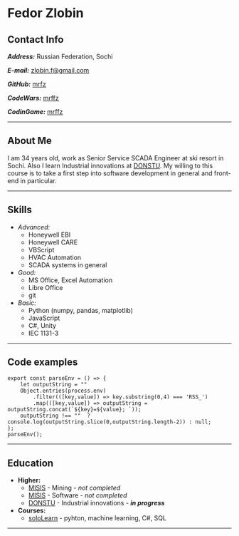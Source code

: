 # Fedor Zlobin

## Contact Info

***Address:*** Russian Federation, Sochi

***E-mail:*** [zlobin.f@gmail.com](mailto:zlobin.f+github@gmail.com)

***GitHub:*** [mrfz](https://github.com/mrfz)

***CodeWars:*** [mrffz](https://www.codewars.com/users/mrffz)

***CodinGame:*** [mrffz](https://www.codingame.com/profile/c3512bfb9d2f097fe43e7ffac01f82163995543)

---

## About Me

I am 34 years old, work as Senior Service SCADA Engineer at ski resort in Sochi. Also I learn Industrial innovations at [DONSTU](https://donstu.ru/). My willing to this course is to take a first step into software development in general and front-end in particular. 

---
## Skills
+ *Advanced:* 
    - Honeywell EBI
    - Honeywell CARE
    - VBScript
    - HVAC Automation
    - SCADA systems in general
+ *Good:*  
    - MS Office, Excel Automation
    - Libre Office
    - git
+ *Basic:*
    - Python (numpy, pandas, matplotlib)
    - JavaScript
    - C#, Unity
    - IEC 1131-3

---
## Code examples
```
export const parseEnv = () => {
    let outputString = ""
    Object.entries(process.env)
        .filter(([key,value]) => key.substring(0,4) === 'RSS_')
        .map(([key,value]) => outputString = outputString.concat(`${key}=${value}; `));
    outputString !== ""  ?  console.log(outputString.slice(0,outputString.length-2)) : null;
};
parseEnv();
```

---
## Education
+ **Higher:**
  - [MISIS](misis.ru) - Mining - *not completed*
  - [MISIS](misis.ru) - Software - *not completed*
  - [DONSTU](https://donstu.ru/) - Industrial innovations - ***in progress***
+ **Courses:**
  - [soloLearn](sololearn.com) - pyhton, machine learning, C#, SQL

---
